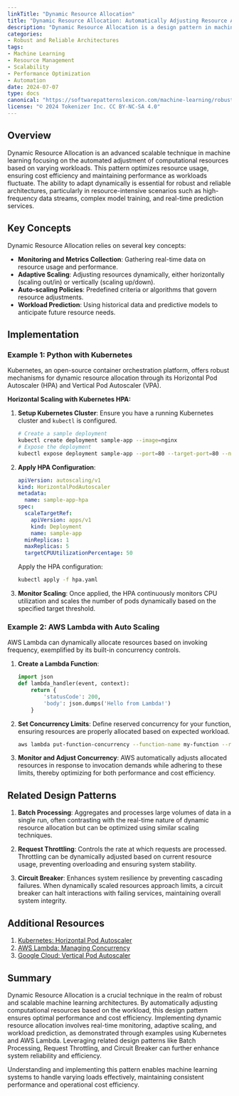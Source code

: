 ```yaml
---
linkTitle: "Dynamic Resource Allocation"
title: "Dynamic Resource Allocation: Automatically Adjusting Resource Allocation Based on Workload"
description: "Dynamic Resource Allocation is a design pattern in machine learning that focuses on automatically adjusting the computational resources based on the workload to optimize performance and cost efficiency. This pattern is crucial for maintaining reliability and scalability in resource-intensive machine learning applications."
categories:
- Robust and Reliable Architectures
tags:
- Machine Learning
- Resource Management
- Scalability
- Performance Optimization
- Automation
date: 2024-07-07
type: docs
canonical: "https://softwarepatternslexicon.com/machine-learning/robust-and-reliable-architectures/advanced-scalable-techniques/dynamic-resource-allocation"
license: "© 2024 Tokenizer Inc. CC BY-NC-SA 4.0"
---
```



## Overview

Dynamic Resource Allocation is an advanced scalable technique in machine learning focusing on the automated adjustment of computational resources based on varying workloads. This pattern optimizes resource usage, ensuring cost efficiency and maintaining performance as workloads fluctuate. The ability to adapt dynamically is essential for robust and reliable architectures, particularly in resource-intensive scenarios such as high-frequency data streams, complex model training, and real-time prediction services.

## Key Concepts

Dynamic Resource Allocation relies on several key concepts:
- **Monitoring and Metrics Collection**: Gathering real-time data on resource usage and performance.
- **Adaptive Scaling**: Adjusting resources dynamically, either horizontally (scaling out/in) or vertically (scaling up/down).
- **Auto-scaling Policies**: Predefined criteria or algorithms that govern resource adjustments.
- **Workload Prediction**: Using historical data and predictive models to anticipate future resource needs.

## Implementation

### Example 1: Python with Kubernetes

Kubernetes, an open-source container orchestration platform, offers robust mechanisms for dynamic resource allocation through its Horizontal Pod Autoscaler (HPA) and Vertical Pod Autoscaler (VPA).

**Horizontal Scaling with Kubernetes HPA:**

1. **Setup Kubernetes Cluster**:
   Ensure you have a running Kubernetes cluster and `kubectl` is configured.
   
   ```bash
   # Create a sample deployment
   kubectl create deployment sample-app --image=nginx
   # Expose the deployment
   kubectl expose deployment sample-app --port=80 --target-port=80 --name=sample-app-service
   ```

2. **Apply HPA Configuration**:
   
   ```yaml
   apiVersion: autoscaling/v1
   kind: HorizontalPodAutoscaler
   metadata:
     name: sample-app-hpa
   spec:
     scaleTargetRef:
       apiVersion: apps/v1
       kind: Deployment
       name: sample-app
     minReplicas: 1
     maxReplicas: 5
     targetCPUUtilizationPercentage: 50
   ```

   Apply the HPA configuration:

   ```bash
   kubectl apply -f hpa.yaml
   ```

3. **Monitor Scaling**:
   Once applied, the HPA continuously monitors CPU utilization and scales the number of pods dynamically based on the specified target threshold.

### Example 2: AWS Lambda with Auto Scaling

AWS Lambda can dynamically allocate resources based on invoking frequency, exemplified by its built-in concurrency controls.

1. **Create a Lambda Function**:

   ```python
   import json
   def lambda_handler(event, context):
       return {
           'statusCode': 200,
           'body': json.dumps('Hello from Lambda!')
       }
   ```

2. **Set Concurrency Limits**:
   Define reserved concurrency for your function, ensuring resources are properly allocated based on expected workload.

   ```bash
   aws lambda put-function-concurrency --function-name my-function --reserved-concurrent-executions 10
   ```

3. **Monitor and Adjust Concurrency**:
   AWS automatically adjusts allocated resources in response to invocation demands while adhering to these limits, thereby optimizing for both performance and cost efficiency.

## Related Design Patterns

1. **Batch Processing**: 
   Aggregates and processes large volumes of data in a single run, often contrasting with the real-time nature of dynamic resource allocation but can be optimized using similar scaling techniques.

2. **Request Throttling**: 
   Controls the rate at which requests are processed. Throttling can be dynamically adjusted based on current resource usage, preventing overloading and ensuring system stability.

3. **Circuit Breaker**: 
   Enhances system resilience by preventing cascading failures. When dynamically scaled resources approach limits, a circuit breaker can halt interactions with failing services, maintaining overall system integrity.

## Additional Resources

1. [Kubernetes: Horizontal Pod Autoscaler](https://kubernetes.io/docs/tasks/run-application/horizontal-pod-autoscale/)
2. [AWS Lambda: Managing Concurrency](https://docs.aws.amazon.com/lambda/latest/dg/configuration-concurrency.html)
3. [Google Cloud: Vertical Pod Autoscaler](https://cloud.google.com/kubernetes-engine/docs/concepts/verticalpodautoscaler)

## Summary

Dynamic Resource Allocation is a crucial technique in the realm of robust and scalable machine learning architectures. By automatically adjusting computational resources based on the workload, this design pattern ensures optimal performance and cost efficiency. Implementing dynamic resource allocation involves real-time monitoring, adaptive scaling, and workload prediction, as demonstrated through examples using Kubernetes and AWS Lambda. Leveraging related design patterns like Batch Processing, Request Throttling, and Circuit Breaker can further enhance system reliability and efficiency.

Understanding and implementing this pattern enables machine learning systems to handle varying loads effectively, maintaining consistent performance and operational cost efficiency.


